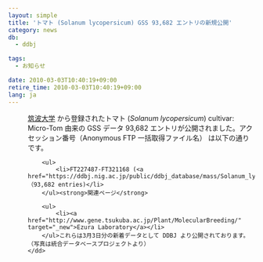 ```yaml
---
layout: simple
title: 'トマト (Solanum lycopersicum) GSS 93,682 エントリの新規公開'
category: news
db:
  - ddbj

tags:
  - お知らせ

date: 2010-03-03T10:40:19+09:00
retire_time: 2010-03-03T10:40:19+09:00
lang: ja
---
```


<dl>
    <dd><a href="http://www.tsukuba.ac.jp/" target="_new">筑波大学</a> から登録されたトマト (<em>Solanum lycopersicum</em>) cultivar: Micro-Tom 由来の GSS データ 93,682 エントリが公開されました。アクセッション番号（Anonymous FTP 一括取得ファイル名） は以下の通りです。

        <ul>
            <li>FT227487-FT321168 (<a href="https://ddbj.nig.ac.jp/public/ddbj_database/mass/Solanum_lycopersicum_GSS/">Solanum_lycopersicum_GSS_100303_1.seq.gz</a>) （93,682 entries)</li>
        </ul><strong>関連ページ</strong>

        <ul>
            <li><a href="http://www.gene.tsukuba.ac.jp/Plant/MolecularBreeding/" target="_new">Ezura Laboratory</a></li>
        </ul>これらは3月3日分の新着データとして DDBJ より公開されております。（写真は統合データベースプロジェクトより）
    </dd>
</dl>
